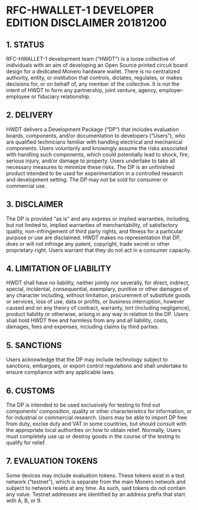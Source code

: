 # RFC-HWALLET-1 DEVELOPER EDITION DISCLAIMER 20181200

## 1. STATUS

RFC-HWALLET-1 development team (“HWDT”) is a loose collective of individuals with an aim of developing an Open Source printed circuit board design for a dedicated Monero hardware wallet. There is no centralized authority, entity, or institution that controls, dictates, regulates, or makes decisions for, or on behalf of, any member of the collective. It is not the intent of HWDT to form any partnership, joint venture, agency, employer-employee or fiduciary relationship.

## 2. DELIVERY

HWDT delivers a Development Package (“DP”) that includes evaluation boards, components, and/or documentation to developers (“Users”), who are qualified technicians familiar with handling electrical and mechanical components. Users voluntarily and knowingly assume the risks associated with handling such components, which could potentially lead to shock, fire, serious injury, and/or damage to property. Users undertake to take all necessary measures to minimize these risks. The DP is an unfinished product intended to be used for experimentation in a controlled research and development setting. The DP may not be sold for consumer or commercial use.

## 3. DISCLAIMER

The DP is provided “as is” and any express or implied warranties, including, but not limited to, implied warranties of merchantability, of satisfactory quality, non-infringement of third party rights, and fitness for a particular purpose or use are disclaimed. HWDT makes no representation that DP, does or will not infringe any patent, copyright, trade secret or other proprietary right. Users warrant that they do not act in a consumer capacity.

## 4. LIMITATION OF LIABILITY

HWDT shall have no liability, neither jointly nor severally, for direct, indirect, special, incidental, consequential, exemplary, punitive or other damages of any character including, without limitation, procurement of substitute goods or services, loss of use, data or profits, or business interruption, however caused and on any theory of contract, warranty, tort (including negligence), product liability or otherwise, arising in any way in relation to the DP. Users shall hold HWDT free and harmless from any and all liability, costs, damages, fees and expenses, including claims by third parties.

## 5. SANCTIONS

Users acknowledge that the DP may include technology subject to sanctions, embargoes, or export control regulations and shall undertake to ensure compliance with any applicable laws.

## 6. CUSTOMS

The DP is intended to be used exclusively for testing to find out components’ composition, quality or other characteristics for information, or for industrial or commercial research. Users may be able to import DP free from duty, excise duty and VAT in some countries, but should consult with the appropriate local authorities on how to obtain relief. Normally, Users must completely use up or destroy goods in the course of the testing to qualify for relief.

## 7. EVALUATION TOKENS

Some devices may include evaluation tokens. These tokens exist in a test network (“testnet”), which is separate from the main Monero network and subject to network resets at any time. As such, said tokens do not contain any value. Testnet addresses are identified by an address prefix that start with A, B, or 9.
